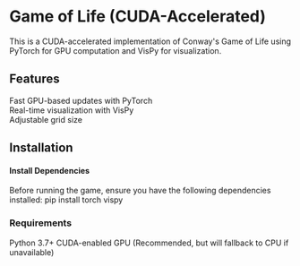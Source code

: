 # Game of Life (CUDA-Accelerated)

This is a CUDA-accelerated implementation of Conway's Game of Life using PyTorch for GPU computation and VisPy for visualization.

## Features
Fast GPU-based updates with PyTorch  
Real-time visualization with VisPy  
Adjustable grid size  

## Installation

#### Install Dependencies
Before running the game, ensure you have the following dependencies installed:
pip install torch vispy

### Requirements
Python 3.7+
CUDA-enabled GPU (Recommended, but will fallback to CPU if unavailable)


